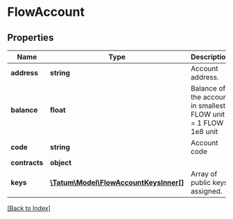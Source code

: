# FlowAccount

## Properties

Name | Type | Description | Notes
------------ | ------------- | ------------- | -------------
**address** | **string** | Account address. | [optional]
**balance** | **float** | Balance of the account in smallest FLOW unit = 1 FLOW = 1e8 unit | [optional]
**code** | **string** | Account code | [optional]
**contracts** | **object** |  | [optional]
**keys** | [**\Tatum\Model\FlowAccountKeysInner[]**](FlowAccountKeysInner.md) | Array of public keys assigned. | [optional]

[[Back to Index]](../index.md)
